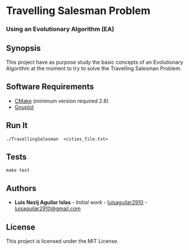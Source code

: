 # Travelling Salesman Problem
### Using an Evolutionary Algorithm (EA)

## Synopsis
This project have as purpose study the basic concepts of an Evolutionary Algorithm at the moment to try to solve the Travelling Salesman Problem.

## Software Requirements
* [CMake](https://cmake.org/) (minimum version required 2.8)
* [Gnuplot](http://www.gnuplot.info/)

## Run It
`./TravellingSalesman  <cities_file.txt>`

## Tests

`make test`

## Authors
* **Luis Nezij Aguilar Islas** - *Initial work* - [luisaguilar2910](https://github.com/luisaguilar2910) - luisaguilar2910@gmail.com

## License

This project is licensed under the MIT License.
